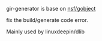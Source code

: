 gir-generator is base on [nsf/gobject](http://baidu.com")

fix the build/generate code error.

Mainly used by linuxdeepin/dlib
